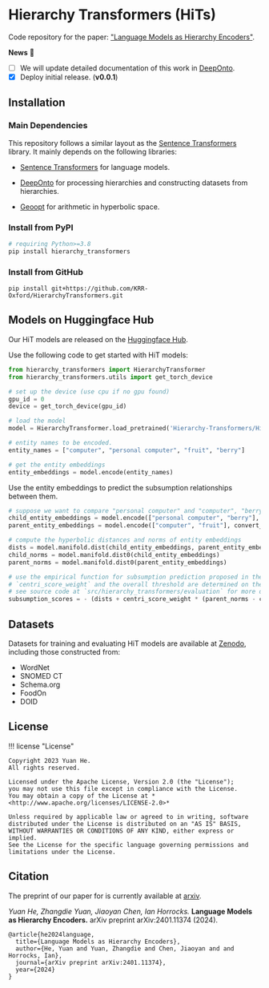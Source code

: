 # Hierarchy Transformers (HiTs)

Code repository for the paper: ["Language Models as Hierarchy Encoders"](https://arxiv.org/abs/2401.11374).

**News** :newspaper:

- [ ] We will update detailed documentation of this work in [DeepOnto](https://krr-oxford.github.io/DeepOnto/). 
- [X] Deploy initial release. (**v0.0.1**)

## Installation

### Main Dependencies

This repository follows a similar layout as the [Sentence Transformers](https://www.sbert.net/index.html) library. It mainly depends on the following libraries:


- [Sentence Transformers](https://www.sbert.net/index.html) for language models.

- [DeepOnto](https://krr-oxford.github.io/DeepOnto/) for processing hierarchies and constructing datasets from hierarchies.

- [Geoopt](https://geoopt.readthedocs.io/en/latest/index.html) for arithmetic in hyperbolic space.


### Install from PyPI

```bash
# requiring Python>=3.8
pip install hierarchy_transformers
```

### Install from GitHub

```
pip install git+https://github.com/KRR-Oxford/HierarchyTransformers.git
```

## Models on Huggingface Hub

Our $\textsf{HiT}$ models are released on the [Huggingface Hub](https://huggingface.co/Hierarchy-Transformers).

Use the following code to get started with $\textsf{HiT}$ models:

```python
from hierarchy_transformers import HierarchyTransformer
from hierarchy_transformers.utils import get_torch_device

# set up the device (use cpu if no gpu found)
gpu_id = 0
device = get_torch_device(gpu_id)

# load the model
model = HierarchyTransformer.load_pretrained('Hierarchy-Transformers/HiT-MiniLM-L12-WordNet', device)

# entity names to be encoded.
entity_names = ["computer", "personal computer", "fruit", "berry"]

# get the entity embeddings
entity_embeddings = model.encode(entity_names)
```

Use the entity embeddings to predict the subsumption relationships between them.

```python
# suppose we want to compare "personal computer" and "computer", "berry" and "fruit"
child_entity_embeddings = model.encode(["personal computer", "berry"], convert_to_tensor=True)
parent_entity_embeddings = model.encode(["computer", "fruit"], convert_to_tensor=True)

# compute the hyperbolic distances and norms of entity embeddings
dists = model.manifold.dist(child_entity_embeddings, parent_entity_embeddings)
child_norms = model.manifold.dist0(child_entity_embeddings)
parent_norms = model.manifold.dist0(parent_entity_embeddings)

# use the empirical function for subsumption prediction proposed in the paper
# `centri_score_weight` and the overall threshold are determined on the validation set
# see source code at `src/hierarchy_transformers/evaluation` for more details about our implementation for the hyperparameter tuning.
subsumption_scores = - (dists + centri_score_weight * (parent_norms - child_norms))
```

## Datasets

Datasets for training and evaluating $\textsf{HiT}$ models are available at [Zenodo](https://zenodo.org/doi/10.5281/zenodo.10511042), including those constructed from:

- WordNet  
- SNOMED CT
- Schema.org 
- FoodOn
- DOID


## License

!!! license "License"

    Copyright 2023 Yuan He.
    All rights reserved.

    Licensed under the Apache License, Version 2.0 (the "License");
    you may not use this file except in compliance with the License.
    You may obtain a copy of the License at *<http://www.apache.org/licenses/LICENSE-2.0>*

    Unless required by applicable law or agreed to in writing, software
    distributed under the License is distributed on an "AS IS" BASIS,
    WITHOUT WARRANTIES OR CONDITIONS OF ANY KIND, either express or implied.
    See the License for the specific language governing permissions and
    limitations under the License.

## Citation

The preprint of our paper for is currently available at [arxiv](https://arxiv.org/abs/2401.11374).

*Yuan He, Zhangdie Yuan, Jiaoyan Chen, Ian Horrocks.* **Language Models as Hierarchy Encoders.** arXiv preprint arXiv:2401.11374 (2024).

```
@article{he2024language,
  title={Language Models as Hierarchy Encoders},
  author={He, Yuan and Yuan, Zhangdie and Chen, Jiaoyan and and Horrocks, Ian},
  journal={arXiv preprint arXiv:2401.11374},
  year={2024}
}
```
